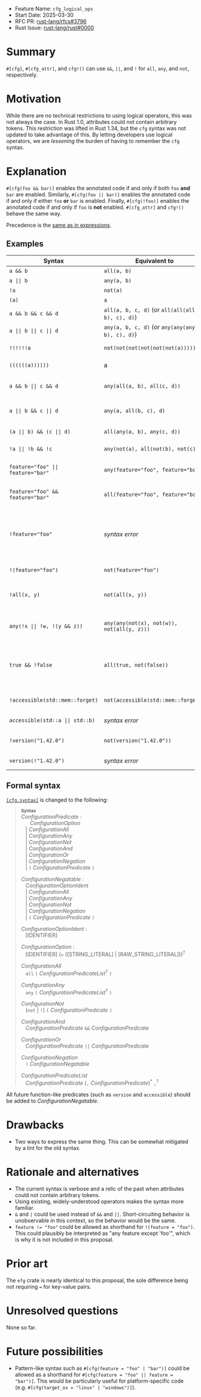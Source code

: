 - Feature Name: `cfg_logical_ops`
- Start Date: 2025-03-30
- RFC PR: [rust-lang/rfcs#3796](https://github.com/rust-lang/rfcs/pull/3796)
- Rust Issue: [rust-lang/rust#0000](https://github.com/rust-lang/rust/issues/0000)

# Summary
[summary]: #summary

`#[cfg]`, `#[cfg_attr]`, and `cfg!()` can use `&&`, `||`, and `!` for `all`, `any`, and `not`,
respectively.

# Motivation
[motivation]: #motivation

While there are no technical restrictions to using logical operators, this was not always the case.
In Rust 1.0, attributes could not contain arbitrary tokens. This restriction was lifted in Rust
1.34, but the `cfg` syntax was not updated to take advantage of this. By letting developers use
logical operators, we are _lessening_ the burden of having to remember the `cfg` syntax.

# Explanation
[explanation]: #explanation
[cfg-syntax]: https://doc.rust-lang.org/reference/conditional-compilation.html#r-cfg.syntax
[precedence]: https://doc.rust-lang.org/reference/expressions.html#expression-precedence

`#[cfg(foo && bar)]` enables the annotated code if and only if both `foo` **and** `bar` are enabled.
Similarly, `#[cfg(foo || bar)]` enables the annotated code if and only if either `foo` **or** `bar`
is enabled. Finally, `#[cfg(!foo)]` enables the annotated code if and only if `foo` is **not**
enabled. `#[cfg_attr]` and `cfg!()` behave the same way.

Precedence is the [same as in expressions][precedence].

## Examples

| Syntax                             | Equivalent to                                      | Rationale                                                                           |
| ---------------------------------- | -------------------------------------------------- | ----------------------------------------------------------------------------------- |
| `a && b`                           | `all(a, b)`                                        | definition of `&&`                                                                  |
| `a \|\| b`                         | `any(a, b)`                                        | definition of `\|\|`                                                                |
| `!a`                               | `not(a)`                                           | definition of `!`                                                                   |
| `(a)`                              | `a`                                                | definition of `()`                                                                  |
| `a && b && c && d`                 | `all(a, b, c, d)` (or `all(all(all(a, b), c), d)`) | `&&` is associative                                                                 |
| `a \|\| b \|\| c \|\| d`           | `any(a, b, c, d)` (or `any(any(any(a, b), c), d)`) | `\|\|` is associative                                                               |
| `!!!!!!a`                          | `not(not(not(not(not(not(a))))))`                  | `!` can be repeated                                                                 |
| `((((((a))))))`                    | a                                                  | `()` can be nested                                                                  |
| `a && b \|\| c && d`               | `any(all(a, b), all(c, d))`                        | `\|\|` has lower precedence than `&&`                                               |
| `a \|\| b && c \|\| d`             | `any(a, all(b, c), d)`                             | `\|\|` has lower precedence than `&&`                                               |
| `(a \|\| b) && (c \|\| d)`         | `all(any(a, b), any(c, d))`                        | `()` can be used for grouping                                                       |
| `!a \|\| !b && !c`                 | `any(not(a), all(not(b), not(c)))`                 | `!` has highest precedence                                                          |
| `feature="foo" \|\| feature="bar"` | `any(feature="foo", feature="bar")`                | `\|\|` has lower precedence than `=`                                                |
| `feature="foo" && feature="bar"`   | `all(feature="foo", feature="bar")`                | `&&` has lower precedence than `=`                                                  |
| `!feature="foo"`                   | _syntax error_                                     | `!` has higher precedence than `=`, which may be confusing, so we ban this syntax   |
| `!(feature="foo")`                 | `not(feature="foo")`                               | use `()` for grouping                                                               |
| `!all(x, y)`                       | `not(all(x, y))`                                   | `!` has lower precedence than "function call"                                       |
| `any(!x \|\| !w, !(y && z))`       | `any(any(not(x), not(w)), not(all(y, z)))`         | `!`, `&&` etc. can be used inside `any`, `all` and `not`                            |
| `true && !false`                   | `all(true, not(false))`                            | `!`, `&&` etc. can be used on boolean literals (they are syntactically identifiers) |
| `!accessible(std::mem::forget)`    | `not(accessible(std::mem::forget))`                | `!`, `&&` etc. can be used on `cfg_accessible`                                      |
| `accessible(std::a \|\| std::b)`   | _syntax error_                                     | … but not inside                                                                    |
| `!version("1.42.0")`               | `not(version("1.42.0"))`                           | `!`, `&&` etc. can be used on `cfg_version`                                         |
| `version(!"1.42.0")`               | _syntax error_                                     | … but not inside                                                                    |

## Formal syntax

[`[cfg.syntax]`][cfg-syntax] is changed to the following:

> **<sup>Syntax</sup>**\
> _ConfigurationPredicate_ :\
> &nbsp;&nbsp; &nbsp;&nbsp; _ConfigurationOption_\
> &nbsp;&nbsp; | _ConfigurationAll_\
> &nbsp;&nbsp; | _ConfigurationAny_\
> &nbsp;&nbsp; | _ConfigurationNot_\
> &nbsp;&nbsp; | _ConfigurationAnd_\
> &nbsp;&nbsp; | _ConfigurationOr_\
> &nbsp;&nbsp; | _ConfigurationNegation_\
> &nbsp;&nbsp; | `(` _ConfigurationPredicate_ `)`
>
> _ConfigurationNegatable_ :\
> &nbsp;&nbsp; _ConfigurationOptionIdent_\
> &nbsp;&nbsp; | _ConfigurationAll_\
> &nbsp;&nbsp; | _ConfigurationAny_\
> &nbsp;&nbsp; | _ConfigurationNot_\
> &nbsp;&nbsp; | _ConfigurationNegation_ \
> &nbsp;&nbsp; | `(` _ConfigurationPredicate_ `)`
>
> _ConfigurationOptionIdent_ :\
> &nbsp;&nbsp; [IDENTIFIER]
>
> _ConfigurationOption_ :\
> &nbsp;&nbsp; [IDENTIFIER]&nbsp;(`=` ([STRING_LITERAL] | [RAW_STRING_LITERAL]))<sup>?</sup>
>
> _ConfigurationAll_\
> &nbsp;&nbsp; `all` `(` _ConfigurationPredicateList_<sup>?</sup> `)`
>
> _ConfigurationAny_\
> &nbsp;&nbsp; `any` `(` _ConfigurationPredicateList_<sup>?</sup> `)`
>
> _ConfigurationNot_\
> &nbsp;&nbsp; (`not` | `!`) `(` _ConfigurationPredicate_ `)`
>
> _ConfigurationAnd_\
> &nbsp;&nbsp; _ConfigurationPredicate_ `&&` _ConfigurationPredicate_
>
> _ConfigurationOr_\
> &nbsp;&nbsp; _ConfigurationPredicate_ `||` _ConfigurationPredicate_
>
> _ConfigurationNegation_\
> &nbsp;&nbsp; `!` _ConfigurationNegatable_
>
> _ConfigurationPredicateList_\
> &nbsp;&nbsp; _ConfigurationPredicate_ (`,` _ConfigurationPredicate_)<sup>\*</sup> `,`<sup>?</sup>

All future function-like predicates (such as `version` and `accessible`) should be added to
_ConfigurationNegatable_.

# Drawbacks
[drawbacks]: #drawbacks

- Two ways to express the same thing. This can be somewhat mitigated by a lint for the old syntax.

# Rationale and alternatives
[rationale-and-alternatives]: #rationale-and-alternatives

- The current syntax is verbose and a relic of the past when attributes could not contain arbitrary
  tokens.
- Using existing, widely-understood operators makes the syntax more familiar.
- `&` and `|` could be used instead of `&&` and `||`. Short-circuiting behavior is unobservable in
  this context, so the behavior would be the same.
- `feature != "foo"` could be allowed as shorthand for `!(feature = "foo")`. This could plausibly be
  interpreted as "any feature except 'foo'", which is why it is not included in this proposal.

# Prior art
[prior-art]: #prior-art

The `efg` crate is nearly identical to this proposal, the sole difference being not requiring `=`
for key-value pairs.

# Unresolved questions
[unresolved-questions]: #unresolved-questions

None so far.

# Future possibilities
[future-possibilities]: #future-possibilities

- Pattern-like syntax such as `#[cfg(feature = "foo" | "bar")]` could be allowed as a shorthand for
  `#[cfg(feature = "foo" || feature = "bar")]`. This would be particularly useful for
  platform-specific code (e.g. `#[cfg(target_os = "linux" | "windows")]`).
